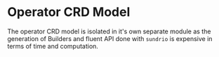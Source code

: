 # Operator CRD Model

The operator CRD model is isolated in it's own separate module as the generation of Builders and fluent API done with `sundrio` is expensive in terms of time and computation.
